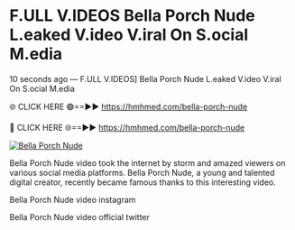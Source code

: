 # F.ULL V.IDEOS Bella Porch Nude L.eaked V.ideo V.iral On S.ocial M.edia

10 seconds ago — F.ULL V.IDEOS] Bella Porch Nude L.eaked V.ideo V.iral On S.ocial M.edia

🌐 CLICK HERE 🟢==►► https://hmhmed.com/bella-porch-nude

🔴 CLICK HERE 🌐==►► https://hmhmed.com/bella-porch-nude

[![Bella Porch Nude](https://i.imgur.com/dJHk4Zq.gif)](https://hmhmed.com/bella-porch-nude)

Bella Porch Nude video took the internet by storm and amazed viewers on various social media platforms. Bella Porch Nude, a young and talented digital creator, recently became famous thanks to this interesting video.

Bella Porch Nude video instagram

Bella Porch Nude video official twitter